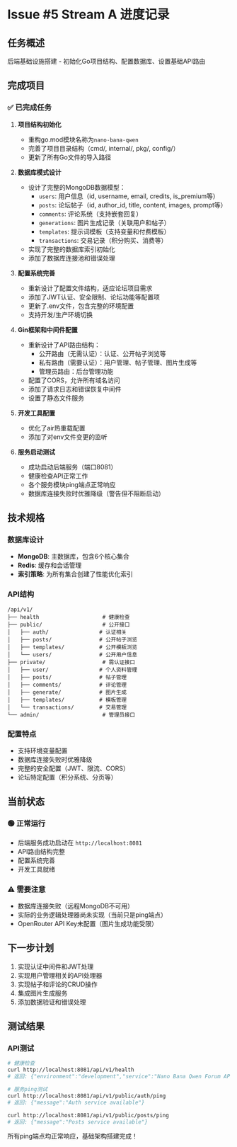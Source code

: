# Issue #5 Stream A 进度记录

## 任务概述
后端基础设施搭建 - 初始化Go项目结构、配置数据库、设置基础API路由

## 完成项目

### ✅ 已完成任务

1. **项目结构初始化**
   - 重构go.mod模块名称为`nano-bana-qwen`
   - 完善了项目目录结构（cmd/, internal/, pkg/, config/）
   - 更新了所有Go文件的导入路径

2. **数据库模式设计**
   - 设计了完整的MongoDB数据模型：
     - `users`: 用户信息（id, username, email, credits, is_premium等）
     - `posts`: 论坛帖子（id, author_id, title, content, images, prompt等）
     - `comments`: 评论系统（支持嵌套回复）
     - `generations`: 图片生成记录（关联用户和帖子）
     - `templates`: 提示词模板（支持变量和付费模板）
     - `transactions`: 交易记录（积分购买、消费等）
   - 实现了完整的数据库索引初始化
   - 添加了数据库连接池和错误处理

3. **配置系统完善**
   - 重新设计了配置文件结构，适应论坛项目需求
   - 添加了JWT认证、安全限制、论坛功能等配置项
   - 更新了.env文件，包含完整的环境配置
   - 支持开发/生产环境切换

4. **Gin框架和中间件配置**
   - 重新设计了API路由结构：
     - 公开路由（无需认证）：认证、公开帖子浏览等
     - 私有路由（需要认证）：用户管理、帖子管理、图片生成等
     - 管理员路由：后台管理功能
   - 配置了CORS，允许所有域名访问
   - 添加了请求日志和错误恢复中间件
   - 设置了静态文件服务

5. **开发工具配置**
   - 优化了air热重载配置
   - 添加了对env文件变更的监听

6. **服务启动测试**
   - 成功启动后端服务（端口8081）
   - 健康检查API正常工作
   - 各个服务模块ping端点正常响应
   - 数据库连接失败时优雅降级（警告但不阻断启动）

## 技术规格

### 数据库设计
- **MongoDB**: 主数据库，包含6个核心集合
- **Redis**: 缓存和会话管理
- **索引策略**: 为所有集合创建了性能优化索引

### API结构
```
/api/v1/
├── health                    # 健康检查
├── public/                   # 公开接口
│   ├── auth/                # 认证相关
│   ├── posts/               # 公开帖子浏览
│   ├── templates/           # 公开模板浏览
│   └── users/               # 公开用户信息
├── private/                  # 需认证接口
│   ├── user/                # 个人资料管理
│   ├── posts/               # 帖子管理
│   ├── comments/            # 评论管理
│   ├── generate/            # 图片生成
│   ├── templates/           # 模板管理
│   └── transactions/        # 交易管理
└── admin/                    # 管理员接口
```

### 配置特点
- 支持环境变量配置
- 数据库连接失败时优雅降级
- 完整的安全配置（JWT、限流、CORS）
- 论坛特定配置（积分系统、分页等）

## 当前状态

### 🟢 正常运行
- 后端服务成功启动在 `http://localhost:8081`
- API路由结构完整
- 配置系统完善
- 开发工具就绪

### ⚠️ 需要注意
- 数据库连接失败（远程MongoDB不可用）
- 实际的业务逻辑处理器尚未实现（当前只是ping端点）
- OpenRouter API Key未配置（图片生成功能受限）

## 下一步计划
1. 实现认证中间件和JWT处理
2. 实现用户管理相关的API处理器
3. 实现帖子和评论的CRUD操作
4. 集成图片生成服务
5. 添加数据验证和错误处理

## 测试结果

### API测试
```bash
# 健康检查
curl http://localhost:8081/api/v1/health
# 返回: {"environment":"development","service":"Nano Bana Qwen Forum API","status":"ok",...}

# 服务ping测试
curl http://localhost:8081/api/v1/public/auth/ping
# 返回: {"message":"Auth service available"}

curl http://localhost:8081/api/v1/public/posts/ping  
# 返回: {"message":"Posts service available"}
```

所有ping端点均正常响应，基础架构搭建完成！